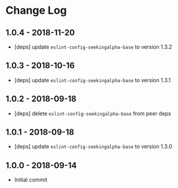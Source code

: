 # Change Log

## 1.0.4 - 2018-11-20
- [deps] update `eslint-config-seekingalpha-base` to version 1.3.2

## 1.0.3 - 2018-10-16
- [deps] update `eslint-config-seekingalpha-base` to version 1.3.1

## 1.0.2 - 2018-09-18 
 - [deps] delete `eslint-config-seekingalpha-base` from peer deps
 
## 1.0.1 - 2018-09-18 
 - [deps] update `eslint-config-seekingalpha-base` to version 1.3.0

## 1.0.0 - 2018-09-14

 - Initial commit
